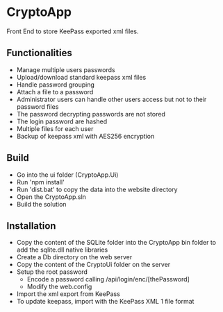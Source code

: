 # CryptoApp

Front End to store KeePass exported xml files.

## Functionalities

* Manage multiple users passwords
* Upload/download standard keepass xml files
* Handle password grouping
* Attach a file to a password
* Administrator users can handle other users access but not to their password files
* The password decrypting passwords are not stored
* The login password are hashed
* Multiple files for each user
* Backup of keepass xml with AES256 encryption

## Build

* Go into the ui folder (CryptoApp.Ui)
* Run 'npm install'
* Run 'dist.bat' to copy the data into the website directory
* Open the CryptoApp.sln
* Build the solution

## Installation

* Copy the content of the SQLite folder into the CryptoApp bin folder to add the sqlite.dll native libraries
* Create a Db directory on the web server
* Copy the content of the CryptoUi folder on the server
* Setup the root password
	* Encode a password calling /api/login/enc/[thePassword]
	* Modify the web.config <add key="Admin" value="[THEROOTUSER];[THEENCODEDPASSWORD]" />
* Import the xml export from KeePass
* To update keepass, import with the KeePass XML 1 file format




